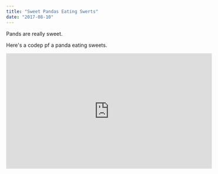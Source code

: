 ```yaml
---
title: "Sweet Pandas Eating Swerts"
date: "2017-08-10"
---
```


Pands are really sweet.

Here's a codep pf a panda eating sweets.

<iframe width="560" height="315" src="https://www.youtube.com/embed/4n0xNbfJLR8" frameborder="0" allowfullscreen></iframe>
